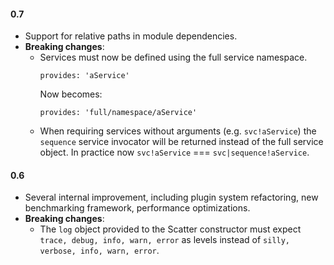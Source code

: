 
#### 0.7

* Support for relative paths in module dependencies.
* **Breaking changes**:
    * Services must now be defined using the full service namespace.
      ```
      provides: 'aService'
      ```
      Now becomes:
      ```
      provides: 'full/namespace/aService'
      ```
    * When requiring services without arguments (e.g. `svc!aService`) the `sequence` 
      service invocator will be returned instead of the full service object. 
      In practice now `svc!aService` === `svc|sequence!aService`.

#### 0.6

* Several internal improvement, including plugin system refactoring, new benchmarking framework, performance optimizations.
* **Breaking changes**:
  * The `log` object provided to the Scatter constructor must expect `trace, debug, info, warn, error` as levels instead of `silly, verbose, info, warn, error`.
